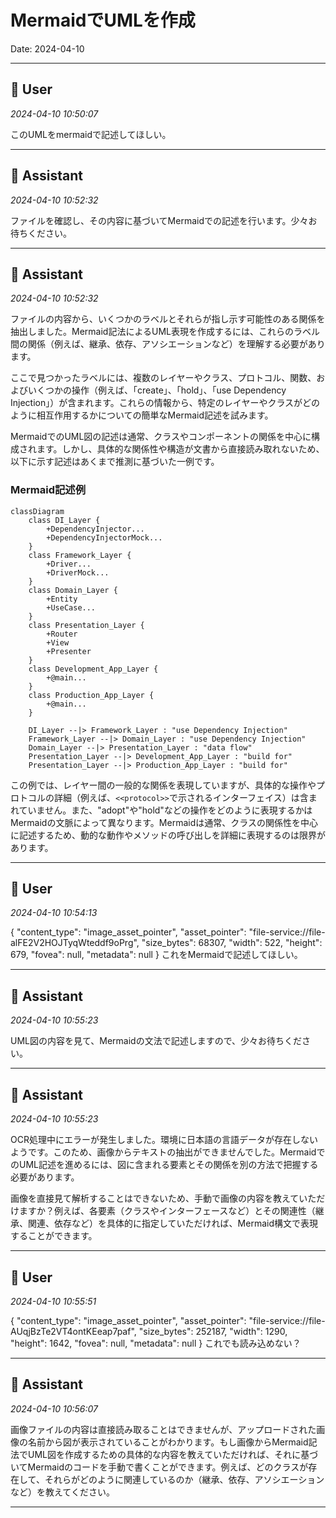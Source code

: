 # MermaidでUMLを作成

Date: 2024-04-10

---

## 👤 User
*2024-04-10 10:50:07*

このUMLをmermaidで記述してほしい。

---

## 🤖 Assistant
*2024-04-10 10:52:32*

ファイルを確認し、その内容に基づいてMermaidでの記述を行います。少々お待ちください。

---

## 🤖 Assistant
*2024-04-10 10:52:32*

ファイルの内容から、いくつかのラベルとそれらが指し示す可能性のある関係を抽出しました。Mermaid記法によるUML表現を作成するには、これらのラベル間の関係（例えば、継承、依存、アソシエーションなど）を理解する必要があります。

ここで見つかったラベルには、複数のレイヤーやクラス、プロトコル、関数、およびいくつかの操作（例えば、「create」、「hold」、「use Dependency Injection」）が含まれます。これらの情報から、特定のレイヤーやクラスがどのように相互作用するかについての簡単なMermaid記述を試みます。

MermaidでのUML図の記述は通常、クラスやコンポーネントの関係を中心に構成されます。しかし、具体的な関係性や構造が文書から直接読み取れないため、以下に示す記述はあくまで推測に基づいた一例です。

### Mermaid記述例

```mermaid
classDiagram
    class DI_Layer {
        +DependencyInjector...
        +DependencyInjectorMock...
    }
    class Framework_Layer {
        +Driver...
        +DriverMock...
    }
    class Domain_Layer {
        +Entity
        +UseCase...
    }
    class Presentation_Layer {
        +Router
        +View
        +Presenter
    }
    class Development_App_Layer {
        +@main...
    }
    class Production_App_Layer {
        +@main...
    }

    DI_Layer --|> Framework_Layer : "use Dependency Injection"
    Framework_Layer --|> Domain_Layer : "use Dependency Injection"
    Domain_Layer --|> Presentation_Layer : "data flow"
    Presentation_Layer --|> Development_App_Layer : "build for"
    Presentation_Layer --|> Production_App_Layer : "build for"
```

この例では、レイヤー間の一般的な関係を表現していますが、具体的な操作やプロトコルの詳細（例えば、`<<protocol>>`で示されるインターフェイス）は含まれていません。また、"adopt"や"hold"などの操作をどのように表現するかはMermaidの文脈によって異なります。Mermaidは通常、クラスの関係性を中心に記述するため、動的な動作やメソッドの呼び出しを詳細に表現するのは限界があります。

---

## 👤 User
*2024-04-10 10:54:13*

{
  "content_type": "image_asset_pointer",
  "asset_pointer": "file-service://file-alFE2V2HOJTyqWteddf9oPrg",
  "size_bytes": 68307,
  "width": 522,
  "height": 679,
  "fovea": null,
  "metadata": null
}
これをMermaidで記述してほしい。

---

## 🤖 Assistant
*2024-04-10 10:55:23*

UML図の内容を見て、Mermaidの文法で記述しますので、少々お待ちください。

---

## 🤖 Assistant
*2024-04-10 10:55:23*

OCR処理中にエラーが発生しました。環境に日本語の言語データが存在しないようです。このため、画像からテキストの抽出ができませんでした。MermaidでのUML記述を進めるには、図に含まれる要素とその関係を別の方法で把握する必要があります。

画像を直接見て解析することはできないため、手動で画像の内容を教えていただけますか？例えば、各要素（クラスやインターフェースなど）とその関連性（継承、関連、依存など）を具体的に指定していただければ、Mermaid構文で表現することができます。

---

## 👤 User
*2024-04-10 10:55:51*

{
  "content_type": "image_asset_pointer",
  "asset_pointer": "file-service://file-AUqjBzTe2VT4ontKEeap7paf",
  "size_bytes": 252187,
  "width": 1290,
  "height": 1642,
  "fovea": null,
  "metadata": null
}
これでも読み込めない？

---

## 🤖 Assistant
*2024-04-10 10:56:07*

画像ファイルの内容は直接読み取ることはできませんが、アップロードされた画像の名前から図が表示されていることがわかります。もし画像からMermaid記法でUML図を作成するための具体的な内容を教えていただければ、それに基づいてMermaidのコードを手動で書くことができます。例えば、どのクラスが存在して、それらがどのように関連しているのか（継承、依存、アソシエーションなど）を教えてください。

---
